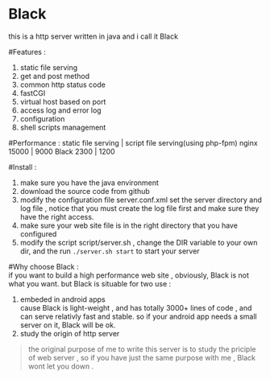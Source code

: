 Black
==============

this is a http server written in java
and i call it Black

#Features : 
1. static file serving
2. get and post method
3. common http status code
4. fastCGI
5. virtual host based on port
6. access log and error log
7. configuration
8. shell scripts management

#Performance : 
              static file serving |  script file serving(using php-fpm)
       nginx         15000        |          9000
       Black         2300         |          1200

#Install : 
1. make sure you have the java environment 
2. download the source code from github
3. modify the configuration file server.conf.xml
   set the server directory and log file , notice that you
   must create the log file first and make sure they have 
   the right access. 
4. make sure your web site file is in the right directory
   that you have configured
5. modify the script script/server.sh , change the DIR 
   variable to your own dir, and the run 
   <code>./server.sh start</code>
   to start your server


#Why choose Black : 
<br> if you want to build a high performance web site , obviously,
  Black is not what you want. but Black is situable for two use :

1. embeded in android apps
<br>  cause Black is light-weight , and has totally 3000+ lines of 
   code , and can serve relativly fast and stable. so if your 
   android app needs a small server on it, Black will be ok.
2. study the origin of http server
>  the original purpose of me to write this server is to study 
   the priciple of web server , so if you have just the same 
   purpose with me , Black wont let you down .
   


